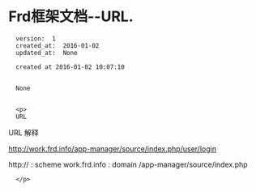 
  # Frd框架文档--URL.

      version:  1
      created_at:  2016-01-02
      updated_at:  None

      created at 2016-01-02 10:07:10 


      None


      <p>
      URL

URL  解释


 
http://work.frd.info/app-manager/source/index.php/user/login


 
http://    : scheme
work.frd.info    :   domain
/app-manager/source/index.php      


 


      </p>

  
